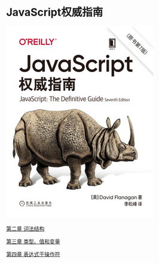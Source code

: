 # JavaScript权威指南

![img](.assets/s33861377.jpg)

[第二章 词法结构](./Part2)

[第三章 类型、值和变量](./Part3/)

[第四章 表达式于操作符](./Part4/)